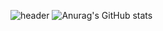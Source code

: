 ![header](https://capsule-render.vercel.app/api?type=Cylinder)
![Anurag's GitHub stats](https://github-readme-stats.vercel.app/api?username=kchy0625&show_icons=true&theme=radical)

